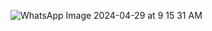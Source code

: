 ![WhatsApp Image 2024-04-29 at 9 15 31 AM](https://github.com/HimanshuSingh9532/TO-DO-LIST-/assets/115028608/5696b2c4-3630-4dac-a6ec-2585276284c8)
